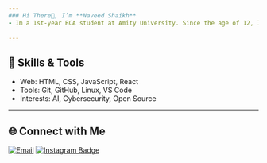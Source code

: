```yaml
---
### Hi There👋, I’m **Naveed Shaikh**
- Im a 1st-year BCA student at Amity University. Since the age of 12, I’ve been fascinated by creating and inventing through code. I started my journey by writing game scripts in **Minecraft**, where I first learned **JavaScript**. That early spark grew into a passion for programming, In this AI-driven era🤖, I aspire to **innovate and build projects** that combine creativity with technology and today I’m exploring the vast world of **IT, AI, and Cybersecurity**—with the goal of becoming a skilled programmer and problem solver⚡
 
---
```


## 🚀 Skills & Tools
- Web: HTML, CSS, JavaScript, React
- Tools: Git, GitHub, Linux, VS Code  
- Interests: AI, Cybersecurity, Open Source 

---

## 🌐 Connect with Me

[![Email](https://img.shields.io/badge/Email-D14836?style=for-the-badge&logo=gmail&logoColor=white)](mailto:heyitsnaveed@gmail.com)
[![Instagram Badge](https://img.shields.io/badge/-Instagram-E4405F?style=for-the-badge&logo=instagram&logoColor=white)](https://instagram.com/Naveed_771)
